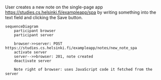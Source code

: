 User creates a new note on the single-page app https://studies.cs.helsinki.fi/exampleapp/spa by writing something into the text field and clicking the Save button.

```mermaid
sequenceDiagram
    participant browser
    participant server

    browser->>server: POST https://studies.cs.helsinki.fi/exampleapp/notes/new_note_spa
    activate server
    server-->>browser: 201, note created
    deactivate server

    Note right of browser: uses JavaScript code it fetched from the server
